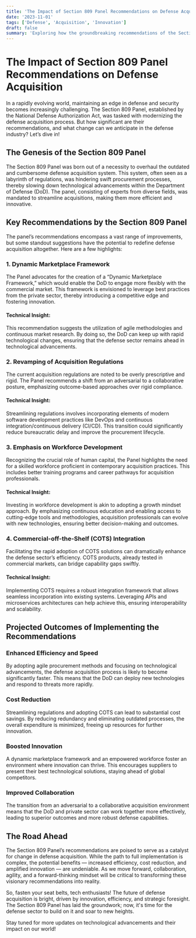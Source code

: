 ```yaml
---
title: 'The Impact of Section 809 Panel Recommendations on Defense Acquisition'
date: '2023-11-01'
tags: ['Defense', 'Acquisition', 'Innovation']
draft: false
summary: 'Exploring how the groundbreaking recommendations of the Section 809 Panel are set to revolutionize defense acquisition processes.'
---
```


# The Impact of Section 809 Panel Recommendations on Defense Acquisition

In a rapidly evolving world, maintaining an edge in defense and security becomes increasingly challenging. The Section 809 Panel, established by the National Defense Authorization Act, was tasked with modernizing the defense acquisition process. But how significant are their recommendations, and what change can we anticipate in the defense industry? Let’s dive in!

## The Genesis of the Section 809 Panel

The Section 809 Panel was born out of a necessity to overhaul the outdated and cumbersome defense acquisition system. This system, often seen as a labyrinth of regulations, was hindering swift procurement processes, thereby slowing down technological advancements within the Department of Defense (DoD). The panel, consisting of experts from diverse fields, was mandated to streamline acquisitions, making them more efficient and innovative.

## Key Recommendations by the Section 809 Panel

The panel’s recommendations encompass a vast range of improvements, but some standout suggestions have the potential to redefine defense acquisition altogether. Here are a few highlights:

### 1. **Dynamic Marketplace Framework**

The Panel advocates for the creation of a “Dynamic Marketplace Framework,” which would enable the DoD to engage more flexibly with the commercial market. This framework is envisioned to leverage best practices from the private sector, thereby introducing a competitive edge and fostering innovation.

#### Technical Insight:

This recommendation suggests the utilization of agile methodologies and continuous market research. By doing so, the DoD can keep up with rapid technological changes, ensuring that the defense sector remains ahead in technological advancements.

### 2. **Revamping of Acquisition Regulations**

The current acquisition regulations are noted to be overly prescriptive and rigid. The Panel recommends a shift from an adversarial to a collaborative posture, emphasizing outcome-based approaches over rigid compliance.

#### Technical Insight:

Streamlining regulations involves incorporating elements of modern software development practices like DevOps and continuous integration/continuous delivery (CI/CD). This transition could significantly reduce bureaucratic delay and improve the procurement lifecycle.

### 3. **Emphasis on Workforce Development**

Recognizing the crucial role of human capital, the Panel highlights the need for a skilled workforce proficient in contemporary acquisition practices. This includes better training programs and career pathways for acquisition professionals.

#### Technical Insight:

Investing in workforce development is akin to adopting a growth mindset approach. By emphasizing continuous education and enabling access to cutting-edge tools and methodologies, acquisition professionals can evolve with new technologies, ensuring better decision-making and outcomes.

### 4. **Commercial-off-the-Shelf (COTS) Integration**

Facilitating the rapid adoption of COTS solutions can dramatically enhance the defense sector’s efficiency. COTS products, already tested in commercial markets, can bridge capability gaps swiftly.

#### Technical Insight:

Implementing COTS requires a robust integration framework that allows seamless incorporation into existing systems. Leveraging APIs and microservices architectures can help achieve this, ensuring interoperability and scalability.

## Projected Outcomes of Implementing the Recommendations

### **Enhanced Efficiency and Speed**

By adopting agile procurement methods and focusing on technological advancements, the defense acquisition process is likely to become significantly faster. This means that the DoD can deploy new technologies and respond to threats more rapidly.

### **Cost Reduction**

Streamlining regulations and adopting COTS can lead to substantial cost savings. By reducing redundancy and eliminating outdated processes, the overall expenditure is minimized, freeing up resources for further innovation.

### **Boosted Innovation**

A dynamic marketplace framework and an empowered workforce foster an environment where innovation can thrive. This encourages suppliers to present their best technological solutions, staying ahead of global competitors.

### **Improved Collaboration**

The transition from an adversarial to a collaborative acquisition environment means that the DoD and private sector can work together more effectively, leading to superior outcomes and more robust defense capabilities.

## The Road Ahead

The Section 809 Panel’s recommendations are poised to serve as a catalyst for change in defense acquisition. While the path to full implementation is complex, the potential benefits — increased efficiency, cost reduction, and amplified innovation — are undeniable. As we move forward, collaboration, agility, and a forward-thinking mindset will be critical to transforming these visionary recommendations into reality.

So, fasten your seat belts, tech enthusiasts! The future of defense acquisition is bright, driven by innovation, efficiency, and strategic foresight. The Section 809 Panel has laid the groundwork; now, it's time for the defense sector to build on it and soar to new heights.

Stay tuned for more updates on technological advancements and their impact on our world!